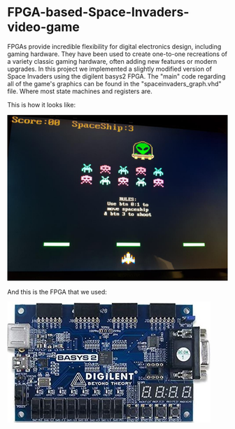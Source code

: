 # FPGA-based-Space-Invaders-video-game
FPGAs provide incredible flexibility for digital electronics design, including gaming hardware. 
They have been used to create one-to-one recreations of a variety classic gaming hardware, often adding new features or modern upgrades.
In this project we implemented a slightly modified version of Space Invaders using the digilent basys2 FPGA.
The "main" code regarding all of the game's graphics can be found in the "spaceinvaders_graph.vhd" file. 
Where most state machines and registers are.

This is how it looks like:

![space_invaders](space_invaders.png)

And this is the FPGA that we used:

![basys2](basys2.jpg)
